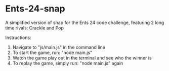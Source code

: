 # Ents-24-snap
A simplified version of snap for the Ents 24 code challenge, featuring 2 long time rivals: Crackle and Pop

Instructions:

1. Navigate to "js/main.js" in the command line
2. To start the game, run: "node main.js"
3. Watch the game play out in the terminal and see who the winner is
4. To replay the game, simply run: "node main.js" again
